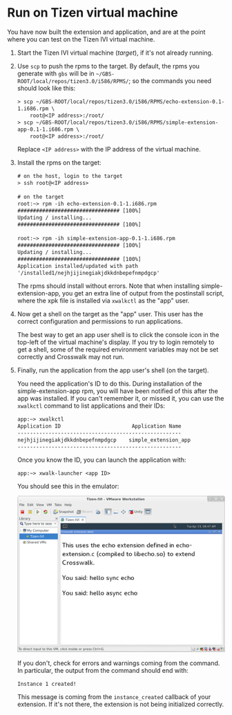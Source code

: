 # Run on Tizen virtual machine

You have now built the extension and application, and are at the point where you can test on the Tizen IVI virtual machine.

1.  Start the Tizen IVI virtual machine (*target*), if it's not already running.

2.  Use `scp` to push the rpms to the target. By default, the rpms you generate with `gbs` will be in `~/GBS-ROOT/local/repos/tizen3.0/i586/RPMS/`; so the commands you need should look like this:

        > scp ~/GBS-ROOT/local/repos/tizen3.0/i586/RPMS/echo-extension-0.1-1.i686.rpm \
            root@<IP address>:/root/
        > scp ~/GBS-ROOT/local/repos/tizen3.0/i586/RPMS/simple-extension-app-0.1-1.i686.rpm \
            root@<IP address>:/root/

    Replace `<IP address>` with the IP address of the virtual machine.

3.  Install the rpms on the target:

        # on the host, login to the target
        > ssh root@<IP address>

        # on the target
        root:~> rpm -ih echo-extension-0.1-1.i686.rpm
        ################################# [100%]
        Updating / installing...
        ################################# [100%]

        root:~> rpm -ih simple-extension-app-0.1-1.i686.rpm
        ################################# [100%]
        Updating / installing...
        ################################# [100%]
        Application installed/updated with path '/installed1/nejhjijinegiakjdkkdnbepefnmpdgcp'

    The rpms should install without errors. Note that when installing simple-extension-app, you get an extra line of output from the postinstall script, where the xpk file is installed via `xwalkctl` as the "app" user.

4.  Now get a shell on the target as the "app" user. This user has the correct configuration and permissions to run applications.

    The best way to get an app user shell is to click the console icon in the top-left of the virtual machine's display. If you try to login remotely to get a shell, some of the required environment variables may not be set correctly and Crosswalk may not run.

5.  Finally, run the application from the app user's shell (on the target).

    You need the application's ID to do this. During installation of the simple-extension-app rpm, you will have been notified of this after the app was installed. If you can't remember it, or missed it, you can use the `xwalkctl` command to list applications and their IDs:

        app:~> xwalkctl
        Application ID                       Application Name
        -----------------------------------------------------
        nejhjijinegiakjdkkdnbepefnmpdgcp	simple_extension_app
        -----------------------------------------------------

    Once you know the ID, you can launch the application with:

        app:~> xwalk-launcher <app ID>

    You should see this in the emulator:

    ![Crosswalk application with extensions on Tizen IVI](assets/tizen-ivi3-emulator-echo-extension.png)

    If you don't, check for errors and warnings coming from the command. In particular, the output from the command should end with:

        Instance 1 created!

    This message is coming from the `instance_created` callback of your extension. If it's not there, the extension is not being initialized correctly.
